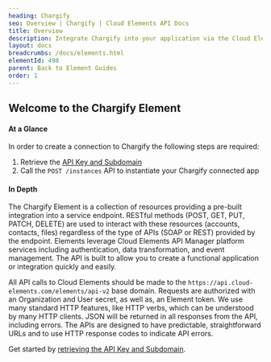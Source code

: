 ```yaml
---
heading: Chargify
seo: Overview | Chargify | Cloud Elements API Docs
title: Overview
description: Integrate Chargify into your application via the Cloud Elements APIs.
layout: docs
breadcrumbs: /docs/elements.html
elementId: 498
parent: Back to Element Guides
order: 1
---
```


## Welcome to the Chargify Element


#### At a Glance

In order to create a connection to Chargify the following steps are required:

1. Retrieve the [API Key and Subdomain](chargify-endpoint-setup.html)
2. Call the `POST /instances` API to instantiate your Chargify connected app

#### In Depth

The Chargify Element is a collection of resources providing a pre-built integration into a service endpoint. RESTful methods (POST, GET, PUT, PATCH, DELETE) are used to interact with these resources (accounts, contacts, files) regardless of the type of APIs (SOAP or REST) provided by the endpoint. Elements leverage Cloud Elements API Manager platform services including authentication, data transformation, and event management.  The API is built to allow you to create a functional application or integration quickly and easily.

All API calls to Cloud Elements should be made to the `https://api.cloud-elements.com/elements/api-v2` base domain. Requests are authorized with an Organization and User secret, as well as, an Element token.  We use many standard HTTP features, like HTTP verbs, which can be understood by many HTTP clients. JSON will be returned in all responses from the API, including errors. The APIs are designed to have predictable, straightforward URLs and to use HTTP response codes to indicate API errors.

Get started by [retrieving the API Key and Subdomain](chargify-endpoint-setup.html).
